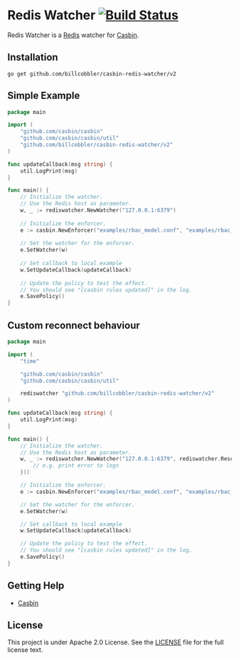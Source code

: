 Redis Watcher [![Build Status](https://travis-ci.org/billcobbler/casbin-redis-watcher.png?branch=master)](https://travis-ci.org/billcobbler/casbin-redis-watcher)
====

Redis Watcher is a [Redis](http://redis.io) watcher for [Casbin](https://github.com/casbin/casbin).

## Installation

    go get github.com/billcobbler/casbin-redis-watcher/v2

## Simple Example

```go
package main

import (
    "github.com/casbin/casbin"
    "github.com/casbin/casbin/util"
    "github.com/billcobbler/casbin-redis-watcher/v2"
)

func updateCallback(msg string) {
    util.LogPrint(msg)
}

func main() {
    // Initialize the watcher.
    // Use the Redis host as parameter.
    w, _ := rediswatcher.NewWatcher("127.0.0.1:6379")
    
    // Initialize the enforcer.
    e := casbin.NewEnforcer("examples/rbac_model.conf", "examples/rbac_policy.csv")
    
    // Set the watcher for the enforcer.
    e.SetWatcher(w)
    
    // Set callback to local example
    w.SetUpdateCallback(updateCallback)
    
    // Update the policy to test the effect.
    // You should see "[casbin rules updated]" in the log.
    e.SavePolicy()
}
```

## Custom reconnect behaviour
```go
package main

import (
	"time"

	"github.com/casbin/casbin"
	"github.com/casbin/casbin/util"

	rediswatcher "github.com/billcobbler/casbin-redis-watcher/v2"
)

func updateCallback(msg string) {
	util.LogPrint(msg)
}

func main() {
	// Initialize the watcher.
	// Use the Redis host as parameter.
	w, _ := rediswatcher.NewWatcher("127.0.0.1:6379", rediswatcher.ResubscribeThreshold(5*time.Second), rediswatcher.SubscriptionFailureCallback(func(err error) {
		// e.g. print error to logs
	}))

	// Initialize the enforcer.
	e := casbin.NewEnforcer("examples/rbac_model.conf", "examples/rbac_policy.csv")

	// Set the watcher for the enforcer.
	e.SetWatcher(w)

	// Set callback to local example
	w.SetUpdateCallback(updateCallback)

	// Update the policy to test the effect.
	// You should see "[casbin rules updated]" in the log.
	e.SavePolicy()
}
```

## Getting Help

- [Casbin](https://github.com/casbin/casbin)

## License

This project is under Apache 2.0 License. See the [LICENSE](LICENSE) file for the full license text.

